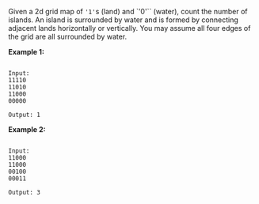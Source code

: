 Given a 2d grid map of `'1'`s (land) and `'0'`` (water), count the number of islands. An island is surrounded by water and is formed by connecting adjacent lands horizontally or vertically. You may assume all four edges of the grid are all surrounded by water.

**Example 1:**

```

Input:
11110
11010
11000
00000

Output: 1
```

**Example 2:**

```

Input:
11000
11000
00100
00011

Output: 3
```